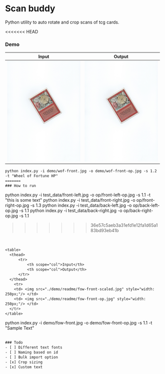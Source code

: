 # Scan buddy
Python utility to auto rotate and crop scans of tcg cards.

<<<<<<< HEAD
### Demo

<table>
  <thead>
      <tr>
          <th scope="col">Input</th>
          <th scope="col">Output</th>
      </tr>
  </thead>
    <tr>
    <td> <img src="./demo/readme/wof-front-scaled.jpg" style="width: 250px;"/> </td>
    <td> <img src="./demo/readme/wof-front-scaled.jpg" style="width: 250px;"/> </td>
  </tr>
</table>

```
python index.py -i demo/wof-front.jpg -o demo/wof-front-op.jpg -s 1.2 -t "Wheel of Fortune HP"
=======
### How to run
``` 
python index.py -i test_data/front-left.jpg -o op/front-left-op.jpg -s 1.1 -t "this is some text"
python index.py -i test_data/front-right.jpg -o op/front-right-op.jpg -s 1.3
python index.py -i test_data/back-left.jpg -o op/back-left-op.jpg -s 1.1 
python index.py -i test_data/back-right.jpg -o op/back-right-op.jpg -s 1.1
>>>>>>> 36e57c5aeb3a31efd1e12fa1d65a183bd93eb41b
```


<table>
  <thead>
      <tr>
          <th scope="col">Input</th>
          <th scope="col">Output</th>
      </tr>
  </thead>
    <tr>
    <td> <img src="./demo/readme/fow-front-scaled.jpg" style="width: 250px;"/> </td>
    <td> <img src="./demo/readme/fow-front-op.jpg" style="width: 250px;"/> </td>
  </tr>
</table>

```
python index.py -i demo/fow-front.jpg -o demo/fow-front-op.jpg -s 1.1 -t "Sample Text"
```

### Todo
- [ ] Different text fonts
- [ ] Naming based on id
- [ ] Bulk import option
- [x] Crop sizing
- [x] Custom text
